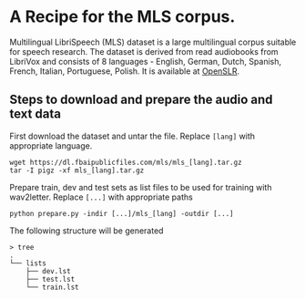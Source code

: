 # A Recipe for the MLS corpus.

Multilingual LibriSpeech (MLS) dataset is a large multilingual corpus suitable for speech research. The dataset is derived from read audiobooks from LibriVox and consists of 8 languages - English, German, Dutch, Spanish, French, Italian, Portuguese, Polish. It is available at [OpenSLR](http://openslr.org/94).

## Steps to download and prepare the audio and text data

First download the dataset and untar the file. Replace `[lang]` with appropriate language.

```
wget https://dl.fbaipublicfiles.com/mls/mls_[lang].tar.gz
tar -I pigz -xf mls_[lang].tar.gz
```

Prepare train, dev and test sets as list files to be used for training with wav2letter. Replace `[...]` with appropriate paths

```
python prepare.py -indir [...]/mls_[lang] -outdir [...]
```

The following structure will be generated
```
> tree
.
└── lists
    ├── dev.lst
    ├── test.lst
    └── train.lst
```

